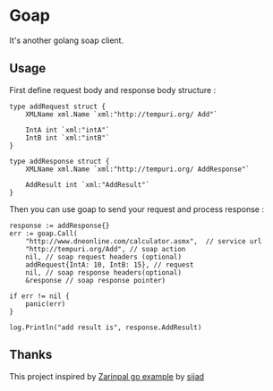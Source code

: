 # Goap

It's another golang soap client.

## Usage

First define request body and response body structure :

    type addRequest struct {
        XMLName xml.Name `xml:"http://tempuri.org/ Add"`

        IntA int `xml:"intA"`
        IntB int `xml:"intB"`
    }

    type addResponse struct {
        XMLName xml.Name `xml:"http://tempuri.org/ AddResponse"`

        AddResult int `xml:"AddResult"`
    }


Then you can use goap to send your request and process response :

    response := addResponse{}
    err := goap.Call(
        "http://www.dneonline.com/calculator.asmx",  // service url
        "http://tempuri.org/Add", // soap action
        nil, // soap request headers (optional)
        addRequest{IntA: 10, IntB: 15}, // request
        nil, // soap response headers(optional)
        &response // soap response pointer)
    
    if err != nil {
        panic(err)
    }

    log.Println("add result is", response.AddResult)

## Thanks
This project inspired by [Zarinpal go example](https://github.com/sijad/zarinpal-go) by [sijad](https://github.com/sijad)